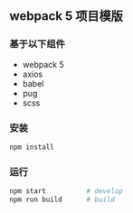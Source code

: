 ## webpack 5 项目模版
### 基于以下组件
* webpack 5
* axios
* babel
* pug
* scss


### 安装
```bash
npm install
```

### 运行
```bash
npm start          # develop
npm run build      # build
```